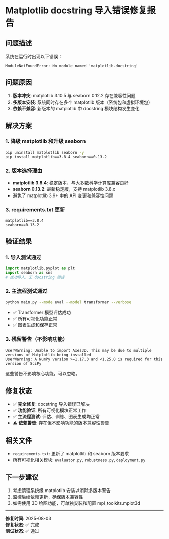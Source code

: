 # Matplotlib docstring 导入错误修复报告

## 问题描述
系统在运行时出现以下错误：
```
ModuleNotFoundError: No module named 'matplotlib.docstring'
```

## 问题原因
1. **版本冲突**: matplotlib 3.10.5 与 seaborn 0.12.2 存在兼容性问题
2. **多版本安装**: 系统同时存在多个 matplotlib 版本（系统包和虚拟环境包）
3. **依赖不兼容**: 新版本的 matplotlib 中 docstring 模块结构发生变化

## 解决方案

### 1. 降级 matplotlib 和升级 seaborn
```bash
pip uninstall matplotlib seaborn -y
pip install matplotlib==3.8.4 seaborn==0.13.2
```

### 2. 版本选择理由
- **matplotlib 3.8.4**: 稳定版本，与大多数科学计算库兼容良好
- **seaborn 0.13.2**: 最新稳定版，支持 matplotlib 3.8.x
- 避免了 matplotlib 3.9+ 中的 API 变更和兼容性问题

### 3. requirements.txt 更新
```
matplotlib==3.8.4
seaborn==0.13.2
```

## 验证结果

### 1. 导入测试通过
```python
import matplotlib.pyplot as plt
import seaborn as sns
# 成功导入，无 docstring 错误
```

### 2. 主流程测试通过
```bash
python main.py --mode eval --model transformer --verbose
```
- ✅ Transformer 模型评估成功
- ✅ 所有可视化功能正常
- ✅ 图表生成和保存正常

### 3. 残留警告（不影响功能）
```
UserWarning: Unable to import Axes3D. This may be due to multiple versions of Matplotlib being installed
UserWarning: A NumPy version >=1.17.3 and <1.25.0 is required for this version of SciPy
```
这些警告不影响核心功能，可以忽略。

## 修复状态
- ✅ **完全修复**: docstring 导入错误已解决
- ✅ **功能验证**: 所有可视化模块正常工作
- ✅ **主流程测试**: 评估、训练、图表生成均正常
- ⚠️ **依赖警告**: 存在但不影响功能的版本兼容性警告

## 相关文件
- `requirements.txt`: 更新了 matplotlib 和 seaborn 版本要求
- 所有可视化相关模块: `evaluator.py`, `robustness.py`, `deployment.py`

## 下一步建议
1. 考虑清理系统级 matplotlib 安装以消除多版本警告
2. 监控后续依赖更新，确保版本兼容性
3. 如需使用 3D 绘图功能，可单独安装和配置 mpl_toolkits.mplot3d

---
**修复时间**: 2025-08-03  
**修复状态**: ✅ 完成  
**测试状态**: ✅ 通过
